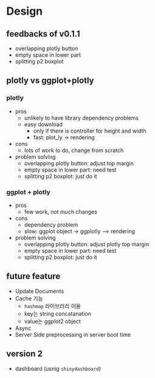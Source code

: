 # Design

## feedbacks of v0.1.1
* overlapping plotly button 
* empty space in lower part
* splitting p2 boxplot 

## plotly vs ggplot+plotly

### plotly

* pros
  - unlikely to have library dependency problems
  - easy download
    - only if there is controller for height and width
    - fast: plot_ly -> rendering
* cons
  - lots of work to do, change from scratch
* problem solving
  - overlapping plotly button: adjust top margin
  - empty space in lower part: need test
  - splitting p2 boxplot: just do it
  
### ggplot + plotly

* pros
  - few work, not much changes
* cons
  - dependency problem
  - slow: ggplot object -> ggplotly --> rendering
* problem solving
  - overlapping plotly button: adjust plotly top margin
  - empty space in lower part: need test
  - splitting p2 boxplot: just do it

## future feature
* Update Documents
* Cache 기능
  * `hashmap` 라이브러리 이용
  * key는 string concatanation
  * value는 ggplot2 object
* Async
* Server Side preprocessing in server boot time

## version 2
* dashboard (usnig `shinydashboard`)


